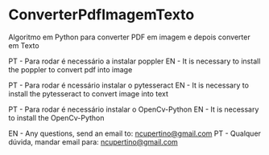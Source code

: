 # ConverterPdfImagemTexto
Algoritmo em Python para converter PDF em imagem e depois converter em Texto


PT - Para rodar é necessário a instalar poppler
EN - It is necessary to install the poppler to convert pdf into image

PT - Para rodar é ncessário instalar o pytesseract
EN - It is necessary to install the pytesseract to convert image into text

PT - Para rodar é necessário instalar o OpenCv-Python
EN - It is necessary to install the OpenCv-Python

EN - Any questions, send an email to: ncupertino@gmail.com
PT - Qualquer dúvida, mandar email para: ncupertino@gmail.com

